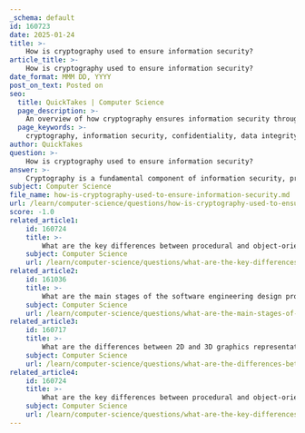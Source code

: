 ```yaml
---
_schema: default
id: 160723
date: 2025-01-24
title: >-
    How is cryptography used to ensure information security?
article_title: >-
    How is cryptography used to ensure information security?
date_format: MMM DD, YYYY
post_on_text: Posted on
seo:
  title: QuickTakes | Computer Science
  page_description: >-
    An overview of how cryptography ensures information security through confidentiality, integrity, authentication, non-repudiation, and secure communication.
  page_keywords: >-
    cryptography, information security, confidentiality, data integrity, authentication, non-repudiation, secure communication, access control, encryption, digital signatures, cryptographic hash functions, SSL, TLS, asymmetric encryption, symmetric encryption
author: QuickTakes
question: >-
    How is cryptography used to ensure information security?
answer: >-
    Cryptography is a fundamental component of information security, providing mechanisms to protect data confidentiality, integrity, and authenticity. Here are the key ways in which cryptography ensures information security:\n\n1. **Confidentiality**: Cryptography uses encryption techniques to convert plaintext data into ciphertext, making it unreadable to unauthorized users. Only individuals with the correct decryption key can access the original data. For example, symmetric encryption (where the same key is used for both encryption and decryption) and asymmetric encryption (which uses a pair of keys: a public key for encryption and a private key for decryption) are widely employed to secure sensitive information.\n\n2. **Data Integrity**: Cryptographic hash functions, such as SHA-256, generate unique hash values for data. Any alteration to the data will result in a different hash value, allowing for easy detection of tampering. This ensures that the data remains unchanged during transmission or storage, which is crucial for maintaining trust in the information.\n\n3. **Authentication**: Cryptography enables the use of digital signatures, which verify the identity of the sender and ensure that the message has not been altered. Digital signatures are created using the sender's private key and can be verified by anyone with access to the sender's public key. This process helps prevent impersonation and ensures that the data originates from a legitimate source.\n\n4. **Non-repudiation**: Cryptographic techniques provide non-repudiation, meaning that a sender cannot deny having sent a message. This is achieved through digital signatures, which bind the identity of the sender to the message, providing proof of origin and ensuring accountability.\n\n5. **Secure Communication**: Protocols such as SSL (Secure Socket Layer) and TLS (Transport Layer Security) utilize cryptography to secure data transmitted over networks. These protocols encrypt data in transit, ensuring that sensitive information, such as credit card numbers and personal details, remains confidential and protected from eavesdropping.\n\n6. **Access Control**: Cryptography is also used in access control mechanisms, where encryption keys are required to access certain data or systems. This ensures that only authorized users can access sensitive information, further enhancing security.\n\nIn summary, cryptography is essential for ensuring information security by providing confidentiality, integrity, authentication, non-repudiation, secure communication, and access control. As technology evolves, the importance of robust cryptographic mechanisms continues to grow, highlighting the need for ongoing innovation in this field.
subject: Computer Science
file_name: how-is-cryptography-used-to-ensure-information-security.md
url: /learn/computer-science/questions/how-is-cryptography-used-to-ensure-information-security
score: -1.0
related_article1:
    id: 160724
    title: >-
        What are the key differences between procedural and object-oriented programming paradigms?
    subject: Computer Science
    url: /learn/computer-science/questions/what-are-the-key-differences-between-procedural-and-objectoriented-programming-paradigms
related_article2:
    id: 161036
    title: >-
        What are the main stages of the software engineering design process?
    subject: Computer Science
    url: /learn/computer-science/questions/what-are-the-main-stages-of-the-software-engineering-design-process
related_article3:
    id: 160717
    title: >-
        What are the differences between 2D and 3D graphics representation?
    subject: Computer Science
    url: /learn/computer-science/questions/what-are-the-differences-between-2d-and-3d-graphics-representation
related_article4:
    id: 160724
    title: >-
        What are the key differences between procedural and object-oriented programming paradigms?
    subject: Computer Science
    url: /learn/computer-science/questions/what-are-the-key-differences-between-procedural-and-objectoriented-programming-paradigms
---
```


&nbsp;